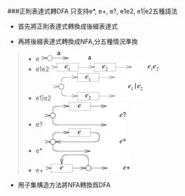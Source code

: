 ###正則表達式轉DFA
只支持e*, e+, e?, e1e2, e1|e2五種語法  
* 首先將正則表達式轉換成後綴表達式  

* 再將後綴表達式轉換成NFA,分五種情況準換  
>* e ![cmd-markdown-logo](image/1.png)  
>* e1e2 ![cmd-markdown-logo](image/2.png)  
>* e1|e2 ![cmd-markdown-logo](image/3.png)
>* e? ![cmd-markdown-logo](image/4.png)
>* e* ![cmd-markdown-logo](image/5.png)
>* e+ ![cmd-markdown-logo](image/6.png)

* 用子集構造方法將NFA轉換爲DFA
